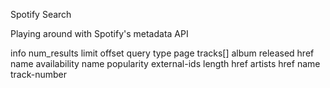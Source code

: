 Spotify Search

Playing around with Spotify's metadata API

info
  num_results
  limit
  offset
  query
  type
  page
tracks[]
  album
    released
    href
    name
    availability
  name
  popularity
  external-ids
  length
  href
  artists
    href
    name
    track-number
    


